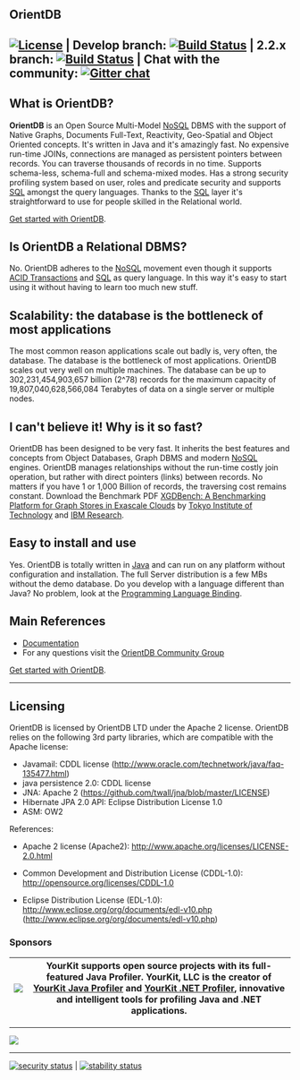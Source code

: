 ## OrientDB

[![License](https://img.shields.io/badge/License-Apache%202.0-blue.svg)](https://opensource.org/licenses/Apache-2.0) | **Develop branch:** [![Build Status](https://travis-ci.org/orientechnologies/orientdb.svg?branch=develop)](https://travis-ci.org/orientechnologies/orientdb/) | **2.2.x branch:** [![Build Status](https://travis-ci.org/orientechnologies/orientdb.svg?branch=2.2.x)](https://travis-ci.org/orientechnologies/orientdb/) | **Chat with the community:** [![Gitter chat](https://badges.gitter.im/orientechnologies/orientdb.png)](https://gitter.im/orientechnologies/orientdb)
------

<!---<img src="http://orientdb.com/orientdb-studio_800px.png">-->

## What is OrientDB?

**OrientDB** is an Open Source Multi-Model [NoSQL](http://en.wikipedia.org/wiki/NoSQL) DBMS with the support of Native Graphs, Documents Full-Text, Reactivity, Geo-Spatial and Object Oriented concepts. It's written in Java and it's amazingly fast. No expensive run-time JOINs, connections are managed as persistent pointers between records. You can traverse thousands of records in no time. Supports schema-less, schema-full and schema-mixed modes. Has a strong security profiling system based on user, roles and predicate security and supports [SQL](http://orientdb.com/docs/last/SQL.html) amongst the query languages. Thanks to the [SQL](http://orientdb.com/docs/last/SQL.html) layer it's straightforward to use for people skilled in the Relational world.

[Get started with OrientDB](http://orientdb.com/docs/3.1.x/gettingstarted/).

## Is OrientDB a Relational DBMS?

No. OrientDB adheres to the [NoSQL](http://en.wikipedia.org/wiki/NoSQL) movement even though it supports [ACID Transactions](https://orientdb.com/docs/2.2/Transactions.html) and [SQL](http://orientdb.com/docs/last/SQL.html) as query language. In this way it's easy to start using it without having to learn too much new stuff. 

## Scalability: the database is the bottleneck of most applications

The most common reason applications scale out badly is, very often, the database. The database is the bottleneck of most applications. OrientDB scales out very well on multiple machines. The database can be up to 302,231,454,903,657 billion (2^78) records for the maximum capacity of 19,807,040,628,566,084 Terabytes of data on a single server or multiple nodes.

## I can't believe it! Why is it so fast?

OrientDB has been designed to be very fast. It inherits the best features and concepts from Object Databases, Graph DBMS and modern [NoSQL](http://en.wikipedia.org/wiki/NoSQL) engines. OrientDB manages relationships without the run-time costly join operation, but rather with direct pointers (links) between records. No matters if you have 1 or 1,000 Billion of records, the traversing cost remains constant. Download the Benchmark PDF <a href="https://docs.google.com/viewer?a=v&pid=sites&srcid=ZGVmYXVsdGRvbWFpbnx0b2t5b3RlY2hzdXp1bXVyYWxhYmVuZ3xneDoyMGRiOGFlM2Y2OGY5Mzhj">XGDBench: A Benchmarking Platform for Graph Stores in Exascale Clouds</a> by <a href="http://www.cs.titech.ac.jp/cs-home-e.html">Tokyo Institute of Technology</a> and <a href="http://www.research.ibm.com/labs/tokyo/">IBM Research</a>.

## Easy to install and use

Yes. OrientDB is totally written in [Java](http://en.wikipedia.org/wiki/Java_%28programming_language%29) and can run on any platform without configuration and installation. The full Server distribution is a few MBs without the demo database. Do you develop with a language different than Java? No problem, look at the [Programming Language Binding](http://orientdb.com/docs/3.1.x/apis-and-drivers/).


## Main References
- [Documentation](http://orientdb.com/docs/3.1.x/)
- For any questions visit the [OrientDB Community Group](https://github.com/orientechnologies/orientdb/discussions)

[Get started with OrientDB](http://orientdb.com/docs/3.1.x/gettingstarted/).

--------

## Licensing
OrientDB is licensed by OrientDB LTD under the Apache 2 license. OrientDB relies on the following 3rd party libraries, which are compatible with the Apache license:

- Javamail: CDDL license (http://www.oracle.com/technetwork/java/faq-135477.html)
- java persistence 2.0: CDDL license
- JNA: Apache 2 (https://github.com/twall/jna/blob/master/LICENSE)
- Hibernate JPA 2.0 API: Eclipse Distribution License 1.0
- ASM: OW2

References:
- Apache 2 license (Apache2):
  http://www.apache.org/licenses/LICENSE-2.0.html

- Common Development and Distribution License (CDDL-1.0):
  http://opensource.org/licenses/CDDL-1.0

- Eclipse Distribution License (EDL-1.0):
  http://www.eclipse.org/org/documents/edl-v10.php (http://www.eclipse.org/org/documents/edl-v10.php)
  
### Sponsors

|[![](https://www.yourkit.com/images/yklogo.png)](https://www.yourkit.com/.net/profiler/index.jsp)|YourKit supports open source projects with its full-featured Java Profiler. YourKit, LLC is the creator of <a href="https://www.yourkit.com/java/profiler/index.jsp">YourKit Java Profiler</a> and <a href="https://www.yourkit.com/.net/profiler/index.jsp">YourKit .NET Profiler</a>, innovative and intelligent tools for profiling Java and .NET applications.|
|---|---|

--------

[![](http://s1.softpedia-static.com/_img/sp100free.png?1)](http://www.softpedia.com/get/Internet/Servers/Database-Utils/OrientDB.shtml#status)

--------

[![security status](https://www.meterian.io/badge/gh/orientechnologies/orientdb/security)](https://www.meterian.io/report/gh/orientechnologies/orientdb) | [![stability status](https://www.meterian.io/badge/gh/orientechnologies/orientdb/stability)](https://www.meterian.io/report/gh/orientechnologies/orientdb)
